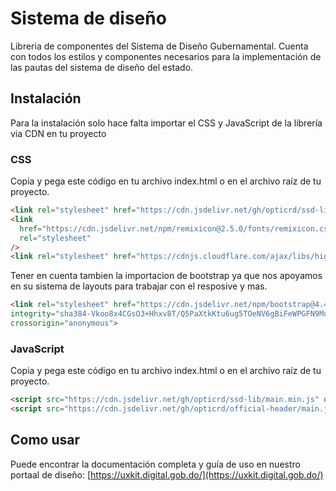 
# Sistema de diseño

Libreria de componentes del Sistema de Diseño Gubernamental. Cuenta con todos los estilos y componentes necesarios para la implementación de las pautas del sistema de diseño del estado.

## Instalación

Para la instalación solo hace falta importar el CSS y JavaScript de la librería via CDN en tu proyecto

### CSS

Copia y pega este código en tu archivo index.html o en el archivo raíz de tu proyecto.

```html
<link rel="stylesheet" href="https://cdn.jsdelivr.net/gh/opticrd/ssd-lib/styles.min.css"/>
<link
  href="https://cdn.jsdelivr.net/npm/remixicon@2.5.0/fonts/remixicon.css"
  rel="stylesheet"
/>
<link rel="stylesheet" href="https://cdnjs.cloudflare.com/ajax/libs/highlight.js/11.4.0/styles/vs.min.css">
```
Tener en cuenta tambien la importacion de bootstrap ya que nos apoyamos en su sistema de layouts para trabajar con el resposive y mas.
```html
<link rel="stylesheet" href="https://cdn.jsdelivr.net/npm/bootstrap@4.4.1/dist/css/bootstrap.min.css" 
integrity="sha384-Vkoo8x4CGsO3+Hhxv8T/Q5PaXtkKtu6ug5TOeNV6gBiFeWPGFN9MuhOf23Q9Ifjh" 
crossorigin="anonymous">
```
### JavaScript

Copia y pega este código en tu archivo index.html o en el archivo raíz de tu proyecto.

```html
<script src="https://cdn.jsdelivr.net/gh/opticrd/ssd-lib/main.min.js" defer></script>
<script src="https://cdn.jsdelivr.net/gh/opticrd/official-header/main.js" defer></script>
```

## Como usar

Puede encontrar la documentación completa y guía de uso en nuestro portaal de diseño: [https://uxkit.digital.gob.do/](https://uxkit.digital.gob.do/)
